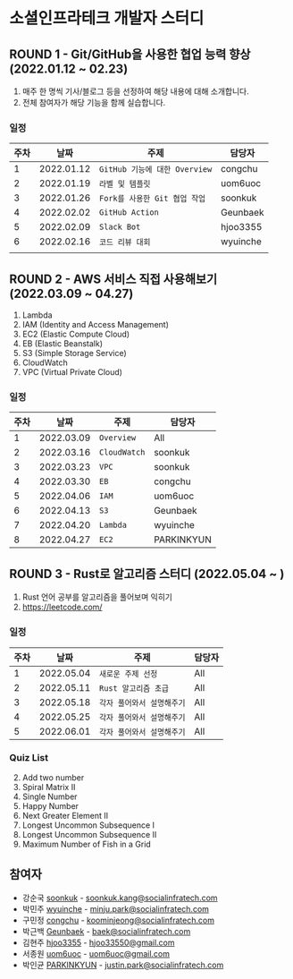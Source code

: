 # 소셜인프라테크 개발자 스터디

## ROUND 1 - Git/GitHub을 사용한 협업 능력 향상 (2022.01.12 ~ 02.23)

1. 매주 한 명씩 기사/블로그 등을 선정하여 해당 내용에 대해 소개합니다.
2. 전체 참여자가 해당 기능을 함께 실습합니다.

### 일정

| 주차 | 날짜        | 주제                            | 담당자   |
|------|-------------|-------------------------------|----------|
| 1    | 2022.01.12  | `GitHub 기능에 대한 Overview`    | congchu  |
| 2    | 2022.01.19  | `라벨 및 템플릿`                 | uom6uoc  |
| 3    | 2022.01.26  | `Fork를 사용한 Git 협업 작업 `    | soonkuk  |
| 4    | 2022.02.02  | `GitHub Action  `             | Geunbaek |
| 5    | 2022.02.09  | `Slack Bot`                   | hjoo3355 |
| 6    | 2022.02.16  | `코드 리뷰 대회 `                | wyuinche |
|      |             |                               |          |
## ROUND 2 - AWS 서비스 직접 사용해보기 (2022.03.09 ~ 04.27)

1. Lambda
2. IAM (Identity and Access Management)
3. EC2 (Elastic Compute Cloud)
4. EB (Elastic Beanstalk)
5. S3 (Simple Storage Service)
6. CloudWatch
7. VPC (Virtual Private Cloud)

### 일정

| 주차 | 날짜        | 주제            | 담당자   |
|------|-------------|-------------------|------------|
| 1    | 2022.03.09  | `Overview`        | All        |
| 2    | 2022.03.16  | `CloudWatch`      | soonkuk    |
| 3    | 2022.03.23  | `VPC`             | soonkuk    |
| 4    | 2022.03.30  | `EB`              | congchu    |
| 5    | 2022.04.06  | `IAM`             | uom6uoc    |
| 6    | 2022.04.13  | `S3`              | Geunbaek   |
| 7    | 2022.04.20  | `Lambda`          | wyuinche   |
| 8    | 2022.04.27  | `EC2`             | PARKINKYUN |


## ROUND 3 - Rust로 알고리즘 스터디 (2022.05.04 ~ )

1. Rust 언어 공부를 알고리즘을 풀어보며 익히기
2. https://leetcode.com/ 

### 일정

| 주차 | 날짜        | 주제            | 담당자   |
|------|-------------|----------------------|------------|
| 1    | 2022.05.04  | `새로운 주제 선정`       | All        |
| 2    | 2022.05.11  | `Rust 알고리즘 초급`    | All        |
| 3    | 2022.05.18  | `각자 풀어와서 설명해주기` | All        |
| 4    | 2022.05.25  | `각자 풀어와서 설명해주기` | All        |
| 5    | 2022.06.01  | `각자 풀어와서 설명해주기` | All        |


### Quiz List
2. Add two number
59. Spiral Matrix II
136. Single Number
202. Happy Number
503. Next Greater Element II
521. Longest Uncommon Subsequence I
522. Longest Uncommon Subsequence II
2658. Maximum Number of Fish in a Grid


## 참여자

- 강순국 [soonkuk](https://github.com/soonkuk) - soonkuk.kang@socialinfratech.com
- 박민주 [wyuinche](https://github.com/wyuinche) - minju.park@socialinfratech.com
- 구민정 [congchu](https://github.com/congchu) - koominjeong@socialinfratech.com
- 박근백 [Geunbaek](https://github.com/Geunbaek) - baek@socialinfratech.com
- 김현주 [hjoo3355](https://github.com/hjoo3355) - hjoo33550@gmail.com
- 서종원 [uom6uoc](https://github.com/uom6uoc) - uom6uoc@gmail.com
- 박인균 [PARKINKYUN](https://github.com/PARKINKYUN) - justin.park@socialinfratech.com